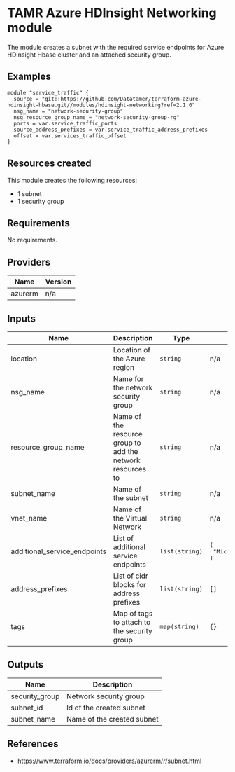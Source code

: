 # TAMR Azure HDInsight Networking module

The module creates a subnet with the required service endpoints for Azure HDInsight Hbase cluster
 and an attached security group.

## Examples

```
module "service_traffic" {
  source = "git::https://github.com/Datatamer/terraform-azure-hdinsight-hbase.git//modules/hdinsight-networking?ref=2.1.0"
  nsg_name = "network-security-group"
  nsg_resource_group_name = "network-security-group-rg"
  ports = var.service_traffic_ports
  source_address_prefixes = var.service_traffic_address_prefixes
  offset = var.services_traffic_offset
}
```

## Resources created
This module creates the following resources:
* 1 subnet
* 1 security group

<!-- BEGINNING OF PRE-COMMIT-TERRAFORM DOCS HOOK -->
## Requirements

No requirements.

## Providers

| Name | Version |
|------|---------|
| azurerm | n/a |

## Inputs

| Name | Description | Type | Default | Required |
|------|-------------|------|---------|:--------:|
| location | Location of the Azure region | `string` | n/a | yes |
| nsg\_name | Name for the network security group | `string` | n/a | yes |
| resource\_group\_name | Name of the resource group to add the network resources to | `string` | n/a | yes |
| subnet\_name | Name of the subnet | `string` | n/a | yes |
| vnet\_name | Name of the Virtual Network | `string` | n/a | yes |
| additional\_service\_endpoints | List of additional service endpoints | `list(string)` | <pre>[<br>  "Microsoft.Storage"<br>]</pre> | no |
| address\_prefixes | List of cidr blocks for address prefixes | `list(string)` | `[]` | no |
| tags | Map of tags to attach to the security group | `map(string)` | `{}` | no |

## Outputs

| Name | Description |
|------|-------------|
| security\_group | Network security group |
| subnet\_id | Id of the created subnet |
| subnet\_name | Name of the created subnet |

<!-- END OF PRE-COMMIT-TERRAFORM DOCS HOOK -->

## References
- https://www.terraform.io/docs/providers/azurerm/r/subnet.html

